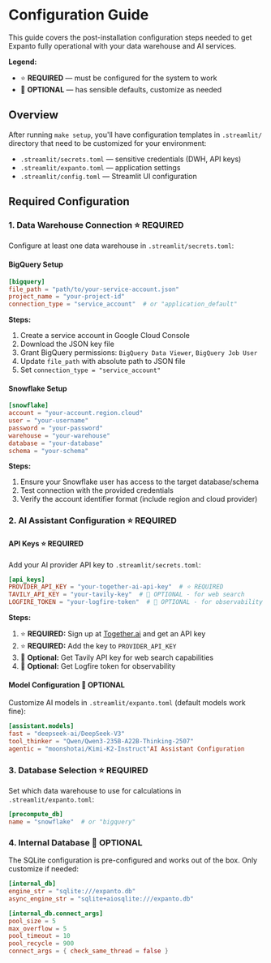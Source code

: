 # Configuration Guide

This guide covers the post-installation configuration steps needed to get Expanto fully operational with your data warehouse and AI services.

**Legend:**
- ⭐ **REQUIRED** — must be configured for the system to work
- 🔹 **OPTIONAL** — has sensible defaults, customize as needed

## Overview

After running `make setup`, you'll have configuration templates in `.streamlit/` directory that need to be customized for your environment:

- `.streamlit/secrets.toml` — sensitive credentials (DWH, API keys)
- `.streamlit/expanto.toml` — application settings
- `.streamlit/config.toml` — Streamlit UI configuration

## Required Configuration

### 1. Data Warehouse Connection ⭐ **REQUIRED**

Configure at least one data warehouse in `.streamlit/secrets.toml`:

#### BigQuery Setup

```toml
[bigquery]
file_path = "path/to/your-service-account.json"
project_name = "your-project-id"
connection_type = "service_account"  # or "application_default"
```

**Steps:**
1. Create a service account in Google Cloud Console
2. Download the JSON key file
3. Grant BigQuery permissions: `BigQuery Data Viewer`, `BigQuery Job User`
4. Update `file_path` with absolute path to JSON file
5. Set `connection_type = "service_account"`

#### Snowflake Setup

```toml
[snowflake]
account = "your-account.region.cloud"
user = "your-username"
password = "your-password"
warehouse = "your-warehouse"
database = "your-database"
schema = "your-schema"
```

**Steps:**
1. Ensure your Snowflake user has access to the target database/schema
2. Test connection with the provided credentials
3. Verify the account identifier format (include region and cloud provider)

### 2. AI Assistant Configuration ⭐ **REQUIRED**

#### API Keys ⭐ **REQUIRED**

Add your AI provider API key to `.streamlit/secrets.toml`:

```toml
[api_keys]
PROVIDER_API_KEY = "your-together-ai-api-key"  # ⭐ REQUIRED
TAVILY_API_KEY = "your-tavily-key"  # 🔹 OPTIONAL - for web search
LOGFIRE_TOKEN = "your-logfire-token"  # 🔹 OPTIONAL - for observability
```

**Steps:**
1. ⭐ **REQUIRED:** Sign up at [Together.ai](https://together.ai) and get an API key
2. ⭐ **REQUIRED:** Add the key to `PROVIDER_API_KEY`
3. 🔹 **Optional:** Get Tavily API key for web search capabilities
4. 🔹 **Optional:** Get Logfire token for observability

#### Model Configuration 🔹 **OPTIONAL**

Customize AI models in `.streamlit/expanto.toml` (default models work fine):

```toml
[assistant.models]
fast = "deepseek-ai/DeepSeek-V3"
tool_thinker = "Qwen/Qwen3-235B-A22B-Thinking-2507"
agentic = "moonshotai/Kimi-K2-Instruct"AI Assistant Configuration
```

### 3. Database Selection ⭐ **REQUIRED**

Set which data warehouse to use for calculations in `.streamlit/expanto.toml`:

```toml
[precompute_db]
name = "snowflake"  # or "bigquery"
```

### 4. Internal Database 🔹 **OPTIONAL**

The SQLite configuration is pre-configured and works out of the box. Only customize if needed:

```toml
[internal_db]
engine_str = "sqlite:///expanto.db"
async_engine_str = "sqlite+aiosqlite:///expanto.db"

[internal_db.connect_args]
pool_size = 5
max_overflow = 5
pool_timeout = 10
pool_recycle = 900
connect_args = { check_same_thread = false }
```
